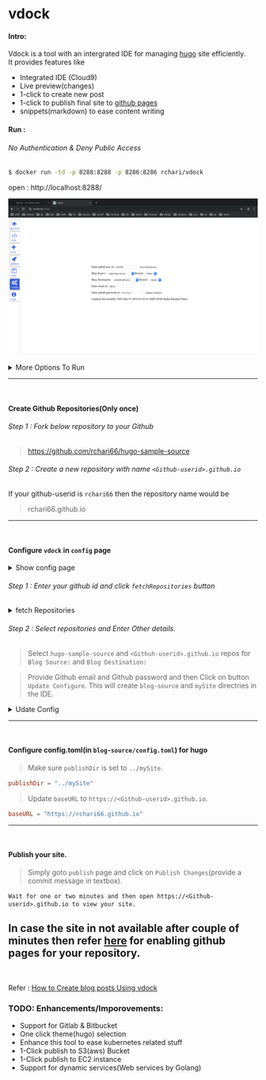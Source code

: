 # vdock
#### Intro:
Vdock is a tool with an intergrated IDE for managing [hugo](https://gohugo.io/) site efficiently. 
<br>
It provides features like
* Integrated IDE (Cloud9)
* Live preview(changes)
* 1-click to create new post
* 1-click to publish final site to [github pages](https://pages.github.com/)
* snippets(markdown) to ease content writing

#### Run :
###### No Authentication & Deny Public Access
``` bash
$ docker run -td -p 8288:8288 -p 8286:8286 rchari/vdock
```
open : http://localhost:8288/

![Vdock Config page](pics/config.png)


<details><summary> More Options To Run</summary>
<p>

###### With Authentication & Deny Public Access
```bash
$ docker run -td -p 8288:8288 -p 8286:8286 -e AUTH=<username>:<password> rchari/vdock
```

###### No Authentication & Allow Public Access
```bash
$ docker run -td -p 8288:8288 -p 8286:8286 -e ALLOW_PUBLIC_ACCESS=YES rchari/vdock
```
###### With Authentication & Allow Public Access
```bash
$ docker run -td -e AUTH=<username>:<password> ALLOW_PUBLIC_ACCESS=YES \
    -p 8288:8288 -p 8286:8286 rchari/vdock
```
</p>
</details>

---
<br>

#### Create Github Repositories(Only once)
###### Step 1 : Fork below repository to your Github
> https://github.com/rchari66/hugo-sample-source

###### Step 2 : Create a new repository with name `<Github-userid>.github.io`
If your github-userid is `rchari66` then the repository name would be
> rchari66.github.io
---
<br>

#### Configure `vdock` in `config` page
<details><summary>Show config page</summary>
<p>

![Vdock Config page](pics/config.png)

</P>
</details>

###### Step 1 : Enter your github id and click `fetchRepositories` button
<details><summary>fetch Repositories</summary>
<p>

![Fetch Repositories](pics/fetch-repos.png)

</P>
</details>


###### Step 2 : Select repositories and Enter Other details.
> Select `hugo-sample-source` and `<Githuh-userid>.github.io` repos for `Blog Source:` and `Blog Destination:`

> Provide Github email and Github password and then Click on button `Update Configure`. 
This will create `blog-source` and `mySite` directries in the IDE.

<details><summary>Udate Config</summary>
<p>

![Udate configuration](pics/update-config.png)


</P>
</details>

---
<br>

#### Configure config.toml(in `blog-source/config.toml`) for hugo
>  Make sure `publishDir` is set to `../mySite`.
```toml
publishDir = "../mySite"
```
> Update `baseURL` to `https://<Github-userid>.github.io`.
```toml
baseURL = "https://rchari66.github.io"
```
---
<br>

#### Publish your site.
> Simply goto `publish` page and click on `Publish Changes`(provide a commit message in textbox).

    Wait for one or two minutes and then open https://<Github-userid>.github.io to view your site.

In case the site in not available after couple of minutes then refer [here](https://help.github.com/articles/configuring-a-publishing-source-for-github-pages/)
for enabling github pages for your repository.
---
<br>

Refer : [How to Create blog posts Using vdock](https://techtaste.me/post/vdock-tool/)


### TODO: Enhancements/Imporovements:
* Support for Gitlab & Bitbucket
* One click theme(hugo) selection
* Enhance this tool to ease kubernetes related stuff
* 1-Click publish to S3(aws) Bucket
* 1-Click publish to EC2 instance
* Support for dynamic services(Web services by Golang)
